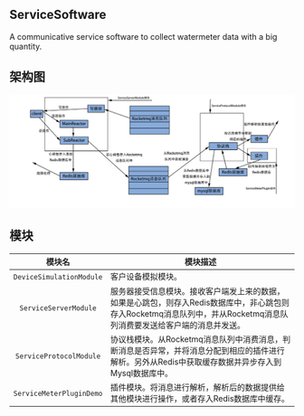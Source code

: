 ﻿## ServiceSoftware

A communicative service software to collect watermeter data with a big quantity.

## 架构图
![image](https://github.com/cyclone1517/ServiceSoftware/raw/trunk/img/framework.png)

## 模块
| 模块名 | 模块描述 |
|:----------:|-------------|
| `DeviceSimulationModule` | 客户设备模拟模块。 |
| `ServiceServerModule` | 服务器接受信息模块。接收客户端发上来的数据，如果是心跳包，则存入Redis数据库中，非心跳包则存入Rocketmq消息队列中，并从Rocketmq消息队列消费要发送给客户端的消息并发送。 |
| `ServiceProtocolModule` | 协议栈模块。从Rocketmq消息队列中消费消息，判断消息是否异常，并将消息分配到相应的插件进行解析。另外从Redis中获取缓存数据并异步存入到Mysql数据库中。 |
| `ServiceMeterPluginDemo` | 插件模块。将消息进行解析，解析后的数据提供给其他模块进行操作，或者存入Redis数据库中缓存。 |
